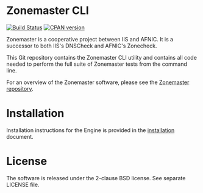 Zonemaster CLI
==============
[![Build Status](https://travis-ci.org/dotse/zonemaster-engine.svg?branch=master)](https://travis-ci.org/dotse/zonemaster-engine)
[![CPAN version](https://badge.fury.io/pl/Zonemaster-CLI.svg)](https://metacpan.org/pod/Zonemaster::CLI)

Zonemaster is a cooperative project between IIS and AFNIC. It is a
successor to both IIS's DNSCheck and AFNIC's Zonecheck.

This Git repository contains the Zonemaster CLI utility
and contains all code needed to perform the full suite of Zonemaster
tests from the command line.

For an overview of the Zonemaster software, please see the
[Zonemaster repository](https://github.com/dotse/zonemaster).


Installation
============

Installation instructions for the Engine is provided in the
[installation](docs/installation.md) document.


License
=======

The software is released under the 2-clause BSD license. See separate LICENSE file.

